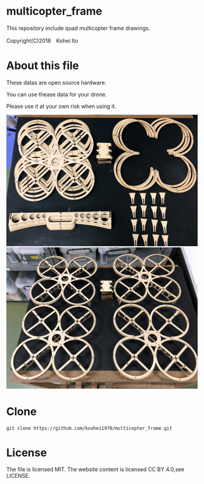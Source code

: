# multicopter_frame
This repository include quad multicopter frame drawings.

Copyright(C)2018　Kohei Ito

# About this file
These datas are open source hardware.

You can use thease data for your drone. 

Please use it at your own risk when using it.

![multi copter frame pic1](https://github.com/kouhei1970/multicopter_frame/blob/master/IMG_1561.JPG)![multi copter frame pic2](https://github.com/kouhei1970/multicopter_frame/blob/master/IMG_1565.JPG)

# Clone
```
git clone https://github.com/kouhei1970/multicopter_frame.git
```

# License
The file is licensed MIT. The website content is licensed CC BY 4.0,see LICENSE.
